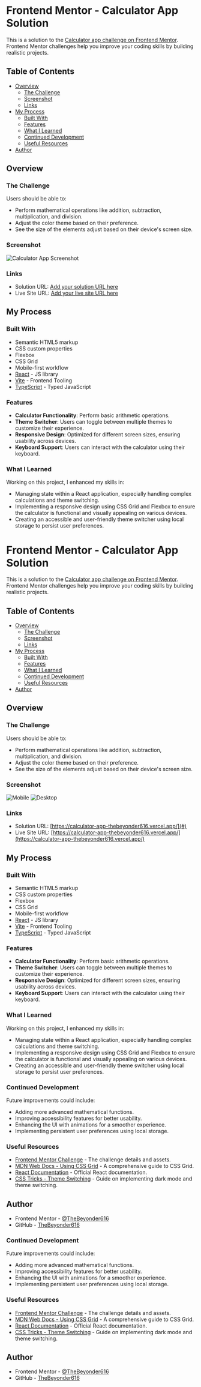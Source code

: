 # Frontend Mentor - Calculator App Solution

This is a solution to the [Calculator app challenge on Frontend Mentor](https://www.frontendmentor.io/challenges/calculator-app-9lteq5N29). Frontend Mentor challenges help you improve your coding skills by building realistic projects.

## Table of Contents

- [Overview](#overview)
  - [The Challenge](#the-challenge)
  - [Screenshot](#screenshot)
  - [Links](#links)
- [My Process](#my-process)
  - [Built With](#built-with)
  - [Features](#features)
  - [What I Learned](#what-i-learned)
  - [Continued Development](#continued-development)
  - [Useful Resources](#useful-resources)
- [Author](#author)

## Overview

### The Challenge

Users should be able to:

- Perform mathematical operations like addition, subtraction, multiplication, and division.
- Adjust the color theme based on their preference.
- See the size of the elements adjust based on their device's screen size.

### Screenshot

![Calculator App Screenshot](./screenshot.png)

### Links

- Solution URL: [Add your solution URL here](#)
- Live Site URL: [Add your live site URL here](#)

## My Process

### Built With

- Semantic HTML5 markup
- CSS custom properties
- Flexbox
- CSS Grid
- Mobile-first workflow
- [React](https://reactjs.org/) - JS library
- [Vite](https://vitejs.dev/) - Frontend Tooling
- [TypeScript](https://www.typescriptlang.org/) - Typed JavaScript

### Features

- **Calculator Functionality**: Perform basic arithmetic operations.
- **Theme Switcher**: Users can toggle between multiple themes to customize their experience.
- **Responsive Design**: Optimized for different screen sizes, ensuring usability across devices.
- **Keyboard Support**: Users can interact with the calculator using their keyboard.

### What I Learned

Working on this project, I enhanced my skills in:

- Managing state within a React application, especially handling complex calculations and theme switching.
- Implementing a responsive design using CSS Grid and Flexbox to ensure the calculator is functional and visually appealing on various devices.
- Creating an accessible and user-friendly theme switcher using local storage to persist user preferences.

# Frontend Mentor - Calculator App Solution

This is a solution to the [Calculator app challenge on Frontend Mentor](https://www.frontendmentor.io/challenges/calculator-app-9lteq5N29). Frontend Mentor challenges help you improve your coding skills by building realistic projects.

## Table of Contents

- [Overview](#overview)
  - [The Challenge](#the-challenge)
  - [Screenshot](#screenshot)
  - [Links](#links)
- [My Process](#my-process)
  - [Built With](#built-with)
  - [Features](#features)
  - [What I Learned](#what-i-learned)
  - [Continued Development](#continued-development)
  - [Useful Resources](#useful-resources)
- [Author](#author)

## Overview

### The Challenge

Users should be able to:

- Perform mathematical operations like addition, subtraction, multiplication, and division.
- Adjust the color theme based on their preference.
- See the size of the elements adjust based on their device's screen size.

### Screenshot

![Mobile](./public/design/)
![Desktop](./public/design/Desktop.png)

### Links

- Solution URL: [https://calculator-app-thebeyonder616.vercel.app/](#)
- Live Site URL: [https://calculator-app-thebeyonder616.vercel.app/](https://calculator-app-thebeyonder616.vercel.app/)

## My Process

### Built With

- Semantic HTML5 markup
- CSS custom properties
- Flexbox
- CSS Grid
- Mobile-first workflow
- [React](https://reactjs.org/) - JS library
- [Vite](https://vitejs.dev/) - Frontend Tooling
- [TypeScript](https://www.typescriptlang.org/) - Typed JavaScript

### Features

- **Calculator Functionality**: Perform basic arithmetic operations.
- **Theme Switcher**: Users can toggle between multiple themes to customize their experience.
- **Responsive Design**: Optimized for different screen sizes, ensuring usability across devices.
- **Keyboard Support**: Users can interact with the calculator using their keyboard.

### What I Learned

Working on this project, I enhanced my skills in:

- Managing state within a React application, especially handling complex calculations and theme switching.
- Implementing a responsive design using CSS Grid and Flexbox to ensure the calculator is functional and visually appealing on various devices.
- Creating an accessible and user-friendly theme switcher using local storage to persist user preferences.

### Continued Development

Future improvements could include:

- Adding more advanced mathematical functions.
- Improving accessibility features for better usability.
- Enhancing the UI with animations for a smoother experience.
- Implementing persistent user preferences using local storage.

### Useful Resources

- [Frontend Mentor Challenge](https://www.frontendmentor.io/challenges/calculator-app-9lteq5N29) - The challenge details and assets.
- [MDN Web Docs - Using CSS Grid](https://developer.mozilla.org/en-US/docs/Web/CSS/CSS_Grid_Layout/Basic_Concepts_of_Grid_Layout) - A comprehensive guide to CSS Grid.
- [React Documentation](https://reactjs.org/docs/getting-started.html) - Official React documentation.
- [CSS Tricks - Theme Switching](https://css-tricks.com/a-complete-guide-to-dark-mode-on-the-web/) - Guide on implementing dark mode and theme switching.

## Author

- Frontend Mentor - [@TheBeyonder616](https://www.frontendmentor.io/profile/TheBeyonder616)
- GitHub - [TheBeyonder616](https://github.com/TheBeyonder616)

### Continued Development

Future improvements could include:

- Adding more advanced mathematical functions.
- Improving accessibility features for better usability.
- Enhancing the UI with animations for a smoother experience.
- Implementing persistent user preferences using local storage.

### Useful Resources

- [Frontend Mentor Challenge](https://www.frontendmentor.io/challenges/calculator-app-9lteq5N29) - The challenge details and assets.
- [MDN Web Docs - Using CSS Grid](https://developer.mozilla.org/en-US/docs/Web/CSS/CSS_Grid_Layout/Basic_Concepts_of_Grid_Layout) - A comprehensive guide to CSS Grid.
- [React Documentation](https://reactjs.org/docs/getting-started.html) - Official React documentation.
- [CSS Tricks - Theme Switching](https://css-tricks.com/a-complete-guide-to-dark-mode-on-the-web/) - Guide on implementing dark mode and theme switching.

## Author

- Frontend Mentor - [@TheBeyonder616](https://www.frontendmentor.io/profile/TheBeyonder616)
- GitHub - [TheBeyonder616](https://github.com/TheBeyonder616)
